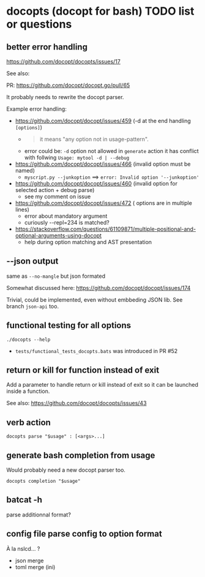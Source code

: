 # docopts (docopt for bash) TODO list or questions

## better error handling

https://github.com/docopt/docopts/issues/17

See also:

PR: https://github.com/docopt/docopt.go/pull/65

It probably needs to rewrite the docopt parser.

Example error handling:

* https://github.com/docopt/docopt/issues/459 (-d at the end handling `[options]`)
  * > it means "any option not in usage-pattern".
  * error could be: `-d` option not allowed in `generate` action it has conflict with follwing `Usage: mytool -d | --debug`
* https://github.com/docopt/docopt/issues/466 (invalid option must be named)
  * `myscript.py --junkoption` ==> `error: Invalid option '--junkoption'`
* https://github.com/docopt/docopt/issues/460 (invalid option for selected action + debug parse)
  * see my comment on issue
* https://github.com/docopt/docopt/issues/472 ( options are in multiple lines)
  * error about mandatory argument
  * curiously --repl=234 is matched?
* https://stackoverflow.com/questions/61109871/multiple-positional-and-optional-arguments-using-docopt
  * help during option matching and AST presentation

## --json output

same as `--no-mangle` but json formated

Somewhat discussed here: https://github.com/docopt/docopt/issues/174

Trivial, could be implemented, even without embbeding JSON lib.
See branch `json-api` too.

## functional testing for all options

`./docopts --help`
* `tests/functional_tests_docopts.bats` was introduced in PR #52

## return or kill for function instead of exit

Add a parameter to handle return or kill instead of exit so it can be launched inside a function.

See also: https://github.com/docopt/docopts/issues/43

## verb action

```
docopts parse "$usage" : [<args>...]
```

## generate bash completion from usage

Would probably need a new docopt parser too.

```
docopts completion "$usage"
```

## batcat -h

parse additionnal format?

## config file parse config to option format

À la nslcd… ?

* json merge
* toml merge (ini)
